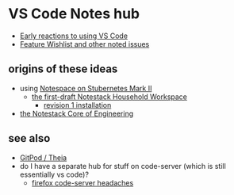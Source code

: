 # VS Code Notes hub

- [Early reactions to using VS Code](ef70t-zvnhr-8faw2-p3fs5-5qwrd)
- [Feature Wishlist and other noted issues](5dmqe-0kc7e-ab83f-6sxcx-c0wv1)

## origins of these ideas

- using [Notespace on Stubernetes Mark II](ew948-5shty-wb8bc-hn5t6-7k18j)
  - [the first-draft Notestack Household Workspace](cy160-n7d4r-g681j-axcxz-6n35t)
    - [revision 1 installation](zrfr8-hk2k0-mka1b-eta4m-nmkpy)
- [the Notestack Core of Engineering](63p2w-vj7t2-baaa8-r76as-nntma)

## see also

- [GitPod / Theia](a0c3k-3zt2d-e59hb-6p83z-4tpm1)
- do I have a separate hub for stuff on code-server (which is still essentially vs code)?
  - [firefox code-server headaches](x32m1-bvqkq-rmapx-yjgbh-j97ra)
